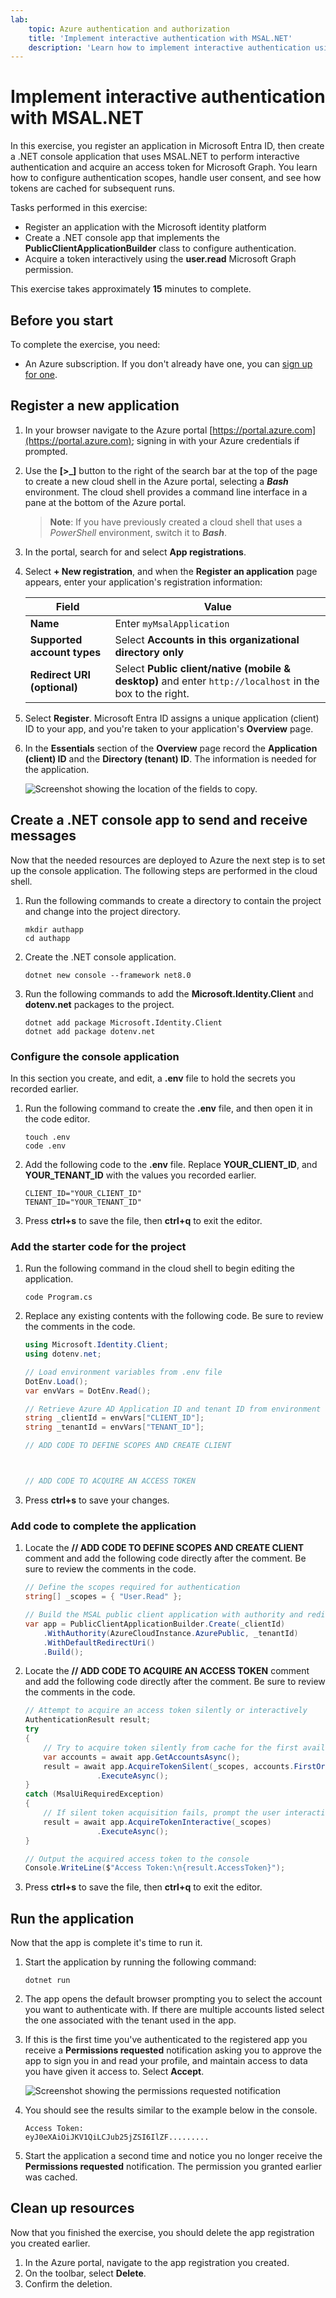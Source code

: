```yaml
---
lab:
    topic: Azure authentication and authorization
    title: 'Implement interactive authentication with MSAL.NET'
    description: 'Learn how to implement interactive authentication using the MSAL.NET SDK and acquire a token.'
---
```


# Implement interactive authentication with MSAL.NET

In this exercise, you register an application in Microsoft Entra ID, then create a .NET console application that uses MSAL.NET to perform interactive authentication and acquire an access token for Microsoft Graph. You learn how to configure authentication scopes, handle user consent, and see how tokens are cached for subsequent runs. 

Tasks performed in this exercise:

* Register an application with the Microsoft identity platform
* Create a .NET console app that implements the  **PublicClientApplicationBuilder** class to configure authentication.
* Acquire a token interactively using the **user.read** Microsoft Graph permission.

This exercise takes approximately **15** minutes to complete.

## Before you start

To complete the exercise, you need:

* An Azure subscription. If you don't already have one, you can [sign up for one](https://azure.microsoft.com/).

## Register a new application

1. In your browser navigate to the Azure portal [https://portal.azure.com](https://portal.azure.com); signing in with your Azure credentials if prompted.

1. Use the **[\>_]** button to the right of the search bar at the top of the page to create a new cloud shell in the Azure portal, selecting a ***Bash*** environment. The cloud shell provides a command line interface in a pane at the bottom of the Azure portal.

    > **Note**: If you have previously created a cloud shell that uses a *PowerShell* environment, switch it to ***Bash***.

1. In the portal, search for and select **App registrations**. 

1. Select **+ New registration**, and when the **Register an application** page appears, enter your application's registration information:

    | Field | Value |
    |--|--|
    | **Name** | Enter `myMsalApplication`  |
    | **Supported account types** | Select **Accounts in this organizational directory only** |
    | **Redirect URI (optional)** | Select **Public client/native (mobile & desktop)** and enter `http://localhost` in the box to the right. |

1. Select **Register**. Microsoft Entra ID assigns a unique application (client) ID to your app, and you're taken to your application's **Overview** page. 

1. In the **Essentials** section of the **Overview** page record the **Application (client) ID** and the **Directory (tenant) ID**. The information is needed for the application.

    ![Screenshot showing the location of the fields to copy.](./media/01-app-directory-id-location.png)
 
## Create a .NET console app to send and receive messages

Now that the needed resources are deployed to Azure the next step is to set up the console application. The following steps are performed in the cloud shell.

1. Run the following commands to create a directory to contain the project and change into the project directory.

    ```
    mkdir authapp
    cd authapp
    ```

1. Create the .NET console application.

    ```
    dotnet new console --framework net8.0
    ```

1. Run the following commands to add the **Microsoft.Identity.Client** and **dotenv.net** packages to the project.

    ```
    dotnet add package Microsoft.Identity.Client
    dotnet add package dotenv.net
    ```

### Configure the console application

In this section you create, and edit, a **.env** file to hold the secrets you recorded earlier. 

1. Run the following command to create the **.env** file, and then open it in the code editor.

    ```
    touch .env
    code .env
    ```

1. Add the following code to the **.env** file. Replace **YOUR_CLIENT_ID**, and **YOUR_TENANT_ID** with the values you recorded earlier.

    ```
    CLIENT_ID="YOUR_CLIENT_ID"
    TENANT_ID="YOUR_TENANT_ID"
    ```

1. Press **ctrl+s** to save the file, then **ctrl+q** to exit the editor.

### Add the starter code for the project

1. Run the following command in the cloud shell to begin editing the application.

    ```
    code Program.cs
    ```

1. Replace any existing contents with the following code. Be sure to review the comments in the code.

    ```csharp
    using Microsoft.Identity.Client;
    using dotenv.net;
    
    // Load environment variables from .env file
    DotEnv.Load();
    var envVars = DotEnv.Read();
    
    // Retrieve Azure AD Application ID and tenant ID from environment variables
    string _clientId = envVars["CLIENT_ID"];
    string _tenantId = envVars["TENANT_ID"];
    
    // ADD CODE TO DEFINE SCOPES AND CREATE CLIENT 
    
    
    
    // ADD CODE TO ACQUIRE AN ACCESS TOKEN
    
    
    ```

1. Press **ctrl+s** to save your changes.

### Add code to complete the application

1. Locate the **// ADD CODE TO DEFINE SCOPES AND CREATE CLIENT** comment and add the following code directly after the comment. Be sure to review the comments in the code.

    ```csharp
    // Define the scopes required for authentication
    string[] _scopes = { "User.Read" };
    
    // Build the MSAL public client application with authority and redirect URI
    var app = PublicClientApplicationBuilder.Create(_clientId)
        .WithAuthority(AzureCloudInstance.AzurePublic, _tenantId)
        .WithDefaultRedirectUri()
        .Build();
    ```

1. Locate the **// ADD CODE TO ACQUIRE AN ACCESS TOKEN** comment and add the following code directly after the comment. Be sure to review the comments in the code.

    ```csharp
    // Attempt to acquire an access token silently or interactively
    AuthenticationResult result;
    try
    {
        // Try to acquire token silently from cache for the first available account
        var accounts = await app.GetAccountsAsync();
        result = await app.AcquireTokenSilent(_scopes, accounts.FirstOrDefault())
                    .ExecuteAsync();
    }
    catch (MsalUiRequiredException)
    {
        // If silent token acquisition fails, prompt the user interactively
        result = await app.AcquireTokenInteractive(_scopes)
                    .ExecuteAsync();
    }
    
    // Output the acquired access token to the console
    Console.WriteLine($"Access Token:\n{result.AccessToken}");
    ```

1. Press **ctrl+s** to save the file, then **ctrl+q** to exit the editor.

## Run the application

Now that the app is complete it's time to run it. 

1. Start the application by running the following command:

    ```
    dotnet run
    ```

1. The app opens the default browser prompting you to select the account you want to authenticate with. If there are multiple accounts listed select the one associated with the tenant used in the app.

1. If this is the first time you've authenticated to the registered app you receive a **Permissions requested** notification asking you to approve the app to sign you in and read your profile, and maintain access to data you have given it access to. Select **Accept**.

    ![Screenshot showing the permissions requested notification](./media/01-granting-permission.png)

1. You should see the results similar to the example below in the console.

    ```
    Access Token:
    eyJ0eXAiOiJKV1QiLCJub25jZSI6IlZF.........
    ```

1. Start the application a second time and notice you no longer receive the **Permissions requested** notification. The permission you granted earlier was cached.

## Clean up resources

Now that you finished the exercise, you should delete the app registration you created earlier.

1. In the Azure portal, navigate to the app registration you created.
1. On the toolbar, select **Delete**.
1. Confirm the deletion.